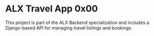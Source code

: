 # ALX Travel App 0x00

This project is part of the ALX Backend specialization and includes a Django-based API for managing travel listings and bookings.

